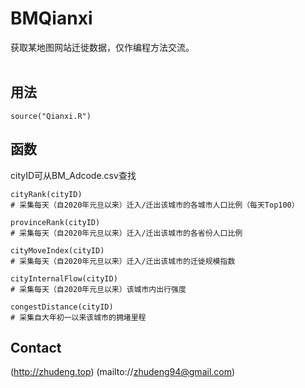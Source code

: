 # BMQianxi
获取某地图网站迁徙数据，仅作编程方法交流。<br>
<br>
## 用法
```
source("Qianxi.R")
```
## 函数
cityID可从BM_Adcode.csv查找
```
cityRank(cityID)
# 采集每天（自2020年元旦以来）迁入/迁出该城市的各城市人口比例（每天Top100）
```
```
provinceRank(cityID)
# 采集每天（自2020年元旦以来）迁入/迁出该城市的各省份人口比例
```
```
cityMoveIndex(cityID)
# 采集每天（自2020年元旦以来）迁入/迁出该城市的迁徙规模指数
```
```
cityInternalFlow(cityID)
# 采集每天（自2020年元旦以来）该城市内出行强度
```
```
congestDistance(cityID)
# 采集自大年初一以来该城市的拥堵里程
```
## Contact
(http://zhudeng.top)
(mailto://zhudeng94@gmail.com)
